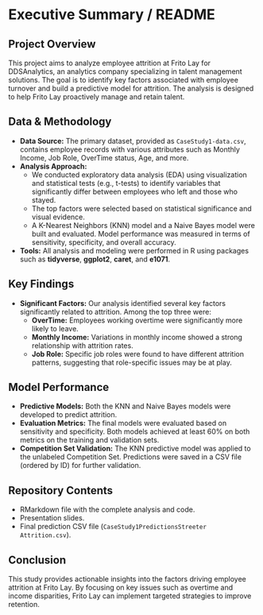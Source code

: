 # Executive Summary / README

## Project Overview
This project aims to analyze employee attrition at Frito Lay for DDSAnalytics, an analytics company specializing in talent management solutions. The goal is to identify key factors associated with employee turnover and build a predictive model for attrition. The analysis is designed to help Frito Lay proactively manage and retain talent.

## Data & Methodology
- **Data Source:** The primary dataset, provided as `CaseStudy1-data.csv`, contains employee records with various attributes such as Monthly Income, Job Role, OverTime status, Age, and more.
- **Analysis Approach:** 
  - We conducted exploratory data analysis (EDA) using visualization and statistical tests (e.g., t-tests) to identify variables that significantly differ between employees who left and those who stayed.
  - The top factors were selected based on statistical significance and visual evidence.
  - A K-Nearest Neighbors (KNN) model and a Naive Bayes model were built and evaluated. Model performance was measured in terms of sensitivity, specificity, and overall accuracy.
- **Tools:** All analysis and modeling were performed in R using packages such as **tidyverse**, **ggplot2**, **caret**, and **e1071**.

## Key Findings
- **Significant Factors:** Our analysis identified several key factors significantly related to attrition. Among the top three were:
  - **OverTime:** Employees working overtime were significantly more likely to leave.
  - **Monthly Income:** Variations in monthly income showed a strong relationship with attrition rates.
  - **Job Role:** Specific job roles were found to have different attrition patterns, suggesting that role-specific issues may be at play.

## Model Performance
- **Predictive Models:** Both the KNN and Naive Bayes models were developed to predict attrition.
- **Evaluation Metrics:** The final models were evaluated based on sensitivity and specificity. Both models achieved at least 60% on both metrics on the training and validation sets.
- **Competition Set Validation:** The KNN predictive model was applied to the unlabeled Competition Set. Predictions were saved in a CSV file (ordered by ID) for further validation.

## Repository Contents
  - RMarkdown file with the complete analysis and code.
  - Presentation slides.
  - Final prediction CSV file (`CaseStudy1PredictionsStreeter Attrition.csv`).


## Conclusion
This study provides actionable insights into the factors driving employee attrition at Frito Lay. By focusing on key issues such as overtime and income disparities, Frito Lay can implement targeted strategies to improve retention. 

